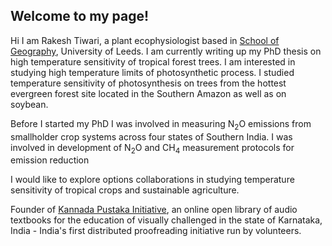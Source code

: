 ## Welcome to my page!

Hi I am Rakesh Tiwari, a plant ecophysiologist based in [School of Geography](https://environment.leeds.ac.uk/geography/pgr/2033/rakesh-tiwari), University of Leeds. I am currently writing up my PhD thesis on high temperature sensitivity of tropical forest trees. I am interested in studying high temperature limits of photosynthetic process. I studied temperature sensitivity of photosynthesis on trees from the hottest evergreen forest site located in the Southern Amazon as well as on soybean. 

Before I started my PhD I was involved in measuring N<sub>2</sub>O emissions from smallholder crop systems across four states of Southern India. I was involved in development of N<sub>2</sub>O and CH<sub>4</sub> measurement protocols for emission reduction 

I would like to explore options collaborations in studying temperature sensitivity of tropical crops and sustainable agriculture. 

Founder of [Kannada Pustaka Initiative](kannadapustaka.org), an online open library of audio textbooks for the education of visually challenged in the state of Karnataka, India - India's first distributed proofreading initiative run by volunteers.
